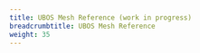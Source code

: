 ```yaml
---
title: UBOS Mesh Reference (work in progress)
breadcrumbtitle: UBOS Mesh Reference
weight: 35
---
```

